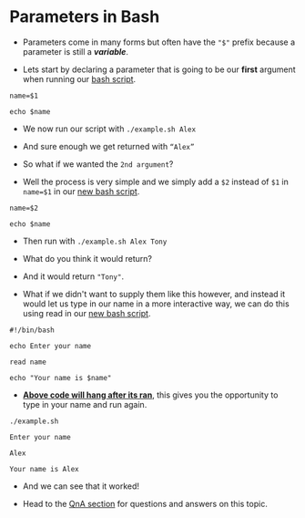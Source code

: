 # Parameters in Bash

- Parameters come in many forms but often have the `"$"` prefix because a parameter is still a ***variable***.

- Lets start by declaring a parameter that is going to be our **first** argument when running our [bash script](https://github.com/ShubhamJagtap2000/Bash-Scripting/blob/main/04%20-%20Parameters/Scripts/1stArgument.sh).

```
name=$1

echo $name
```

- We now run our script with `./example.sh Alex`

- And sure enough we get returned with `“Alex”`


- So what if we wanted the `2nd argument`? 

- Well the process is very simple and we simply add a `$2` instead of `$1` in `name=$1` in our [new bash script](https://github.com/ShubhamJagtap2000/Bash-Scripting/blob/main/04%20-%20Parameters/Scripts/2ndArgument.sh).

```
name=$2

echo $name
```

- Then run with `./example.sh Alex Tony`

- What do you think it would return?

- And it would return `"Tony"`.

- What if we didn't want to supply them like this however, and instead it would let us type in our name in a more interactive way, we can do this using read in our [new bash script](https://github.com/ShubhamJagtap2000/Bash-Scripting/blob/main/04%20-%20Parameters/Scripts/hang.sh).

```
#!/bin/bash

echo Enter your name

read name

echo "Your name is $name"
```

- **<ins>Above code will hang after its ran</ins>**, this gives you the opportunity to type in your name and run again.

```
./example.sh

Enter your name

Alex

Your name is Alex
```

- And we can see that it worked!


- Head to the [QnA section](https://github.com/ShubhamJagtap2000/Bash-Scripting/blob/main/09%20-%20QnA/README.md#parameters) for questions and answers on this topic.
